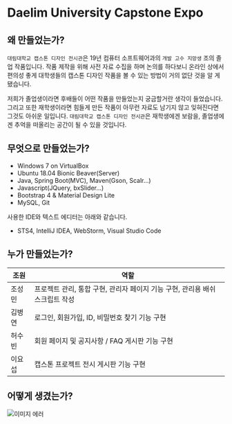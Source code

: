 # Daelim University Capstone Expo

## 왜 만들었는가?

`대림대학교 캡스톤 디자인 전시관`은 19년 컴퓨터 소프트웨어과의 `개발 고수 지망생` 조의 졸업 작품입니다. 작품 제작을 위해 사전 자료 수집을 하며 논의를 하다보니 온라인 상에서 편의성 좋게 대학생들의 캡스톤 디자인 작품을 볼 수 있는 방법이 거의 없단 것을 알 게 됐습니다.

저희가 졸업생이라면 후배들이 어떤 작품을 만들었는지 궁금할거란 생각이 들었습니다. 그리고 또한 재학생이라면 힘들게 만든 작품이 아무런 자료도 남기지 않고 잊혀진다면 그것도 아쉬운 일입니다. `대림대학교 캡스톤 디자인 전시관`은 재학생에겐 보람을, 졸업생에겐 추억을 떠올리는 공간이 될 수 있을 것입니다.

## 무엇으로 만들었는가?

* Windows 7 on VirtualBox
* Ubuntu 18.04 Bionic Beaver(Server)
* Java, Spring Boot(MVC), Maven(Gson, Scalr...)
* Javascript(JQuery, bxSlider...)
* Bootstrap 4 & Material Design Lite
* MySQL, Git

사용한 IDE와 텍스트 에디터는 아래와 같습니다.

* STS4, IntelliJ IDEA, WebStorm, Visual Studio Code

## 누가 만들었는가?

| 조원   | 역할                                                         |
| ------ | ------------------------------------------------------------ |
| 조성민 | 프로젝트 관리, 통합 구현, 관리자 페이지 기능 구현, 관리용 배쉬 스크립트 작성 |
| 김병연 | 로그인, 회원가입, ID, 비밀번호 찾기 기능 구현                |
| 허수빈 | 회원 페이지 및 공지사항 / FAQ 게시판 기능 구현               |
| 이요섭 | 캡스톤 프로젝트 전시 게시판 기능 구현                        |

## 어떻게 생겼는가?

![이미지 에러](<https://i.imgur.com/456XeOO.png>"메인 페이지")
